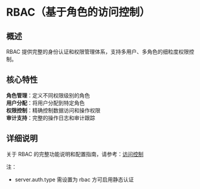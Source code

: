 # RBAC（基于角色的访问控制）

## 概述

RBAC 提供完整的身份认证和权限管理体系，支持多用户、多角色的细粒度权限控制。

## 核心特性
​**​角色管理​​**：定义不同权限级别的角色  
​**​用户分配​​**：将用户分配到特定角色  
​​**权限控制​**​：精确控制数据访问和操作权限  
​​**审计支持**​​：完整的操作日志和审计跟踪  


## 详细说明

关于 RBAC 的完整功能说明和配置指南，请参考：[访问控制](../access-control/overview.md)


注：
- server.auth.type 需设置为 rbac 方可启用静态认证
